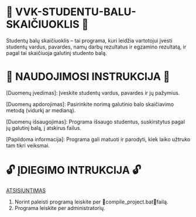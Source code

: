 # 🛑 VVK-STUDENTU-BALU-SKAIČIUOKLIS 🛑
Studentų balų skaičiuoklis – tai programa, kuri leidžia vartotojui įvesti studentų vardus, pavardes, namų darbų rezultatus ir egzamino rezultatą, ir pagal tai skaičiuoja galutinį studento balą.

# 📜 NAUDOJIMOSI INSTRUKCIJA 📜

[Duomenų įvedimas]:
Įveskite studentų vardus, pavardes ir jų pažymius.

[Duomenų apdorojimas]:
Pasirinkite norimą galutinio balo skaičiavimo metodą (vidurkį ar medianą).

[Duomenų išsaugojimas]:
Programa išsaugo studentus, suskirstytus pagal jų galutinį balą, į atskirus failus.

[Papildoma informacija]:
Programa gali matuoti ir parodyti, kiek laiko užtruko tam tikri veiksmai.

# 🔓 ĮDIEGIMO INTRUKCIJA 🔓


[ATSISIUNTIMAS](https://github.com/Mackka2k/VVK-STUDENTU-BALU-SKAICIUOKLIS/releases/download/V1.0.0/VVK-STUDENTU-BALU-SKAICIUOKLIS-1.0.0.exe)

  1. Norint paleisti programą leiskite per 🔴compile_project.bat🔴failą.
  2. Programa leiskite per administratorių.


